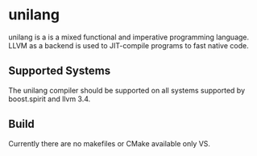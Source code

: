 unilang
=======

unilang is a is a mixed functional and imperative programming language.
LLVM as a backend is used to JIT-compile programs to fast native code.


Supported Systems
-----------------

The unilang compiler should be supported on all systems supported by boost.spirit and llvm 3.4.

Build
-----

Currently there are no makefiles or CMake available only VS.
